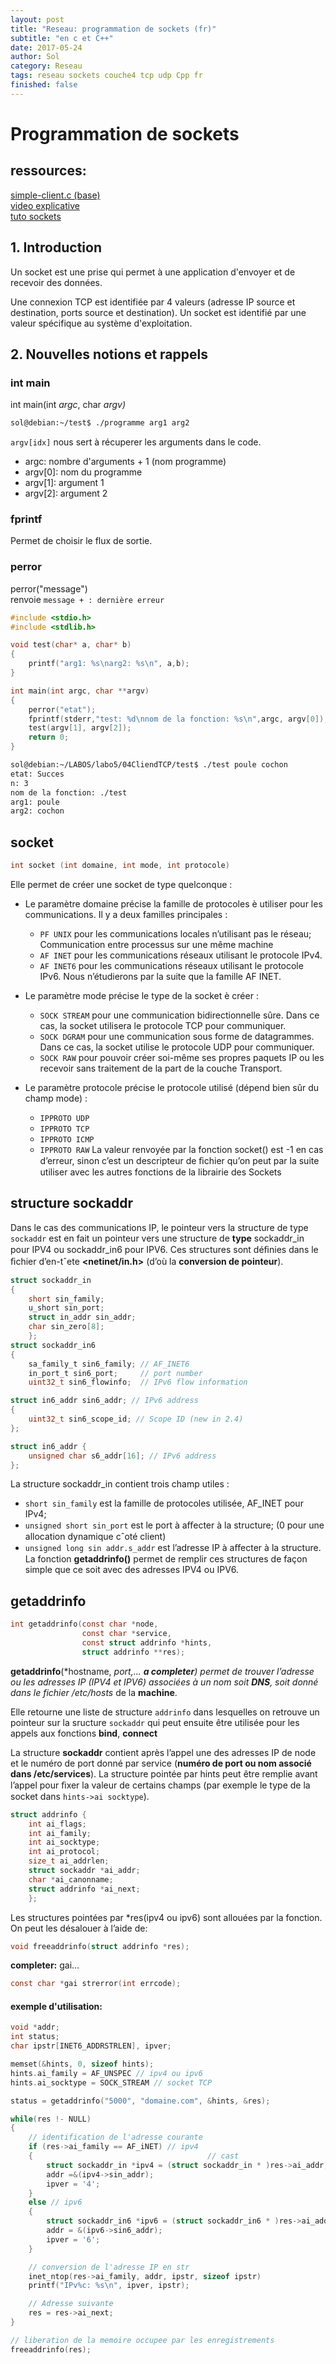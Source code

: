 ```yaml
---
layout: post
title: "Reseau: programmation de sockets (fr)"
subtitle: "en c et C++"
date: 2017-05-24
author: Sol
category: Reseau
tags: reseau sockets couche4 tcp udp Cpp fr
finished: false
---
```


# Programmation de sockets

## ressources:
[simple-client.c (base)](http://cvs.alphanet.ch/cgi-bin/cvsweb/~checkout~/schaefer/public/cours/HE-ARC/DECOUVERTE-OS-et-RESEAUX/script/code/client-TCP/donnee/RELEASES/simple-client.tar.gz?rev=HEAD;content-type=application%2Fx-gzip)  
[video explicative](http://fs.teleinf.labinfo.eiaj.ch/samba/scratch/RVO/compilation-c-socket.mp4)  
[tuto sockets](http://broux.developpez.com/articles/c/sockets/) 

## 1. Introduction

Un socket est une prise qui permet à une application d'envoyer et de recevoir des données.

Une connexion TCP est identifiée par 4 valeurs (adresse IP source et destination, ports source et destination). Un socket est identifié par une valeur spécifique au système d'exploitation.

## 2. Nouvelles notions et rappels
### int main
int main(int _argc_, char _argv)_

```sh
sol@debian:~/test$ ./programme arg1 arg2
```

`argv[idx]` nous sert à récuperer les arguments dans le code.
* argc: nombre d'arguments + 1 (nom programme)
* argv[0]: nom du programme
* argv[1]: argument 1
* argv[2]: argument 2

### fprintf
Permet de choisir le flux de sortie.

### perror
perror("message")  
renvoie `message + : dernière erreur`

```c
#include <stdio.h>
#include <stdlib.h>

void test(char* a, char* b)
{
    printf("arg1: %s\narg2: %s\n", a,b);
}

int main(int argc, char **argv)
{
    perror("etat");
    fprintf(stderr,"test: %d\nnom de la fonction: %s\n",argc, argv[0]);
    test(argv[1], argv[2]);
    return 0;
}
```

```sh
sol@debian:~/LABOS/labo5/04CliendTCP/test$ ./test poule cochon
etat: Succes
n: 3
nom de la fonction: ./test
arg1: poule
arg2: cochon
```

## socket
```c
int socket (int domaine, int mode, int protocole) 
```
Elle permet de créer une socket de type quelconque : 
* Le paramètre domaine précise la famille de protocoles è utiliser pour les communications. Il y a deux familles principales : 
    * `PF UNIX` pour les communications locales n’utilisant pas le réseau; Communication entre processus sur une même machine 
    * `AF INET` pour les communications réseaux utilisant le protocole IPv4. 
    * `AF INET6` pour les communications réseaux utilisant le protocole IPv6. Nous n’étudierons par la suite que la famille AF INET. 

* Le paramètre mode précise le type de la socket è créer : 
    * `SOCK STREAM` pour une communication bidirectionnelle sûre. Dans ce cas, la socket utilisera le protocole TCP pour communiquer. 
    * `SOCK DGRAM` pour une communication sous forme de datagrammes. Dans ce cas, la socket utilise le protocole UDP pour communiquer. 
    * `SOCK RAW` pour pouvoir créer soi-même ses propres paquets IP ou les recevoir sans traitement de la part de la couche Transport. 
* Le paramètre protocole précise le protocole 
utilisé (dépend bien sûr du champ mode) : 
    * `IPPROTO UDP` 
    * `IPPROTO TCP` 
    * `IPPROTO ICMP` 
    * `IPPROTO RAW` La valeur renvoyée par la fonction socket() est -1 en cas d’erreur, sinon c’est un descripteur de ﬁchier qu’on peut par la suite utiliser avec les autres fonctions de la librairie des Sockets

## structure sockaddr
Dans le cas des communications IP, le pointeur vers la structure de type `sockaddr` est en fait un pointeur vers une structure de **type** sockaddr\_in pour IPV4 ou sockaddr\_in6 pour IPV6. Ces structures sont déﬁnies dans le ﬁchier d’en-tˆete **<netinet/in.h>** (d’où la **conversion de pointeur**).

```c
struct sockaddr_in 
{ 
    short sin_family;
    u_short sin_port;
    struct in_addr sin_addr;
    char sin_zero[8];
    };
struct sockaddr_in6 
{ 
    sa_family_t sin6_family; // AF_INET6
    in_port_t sin6_port;     // port number
    uint32_t sin6_flowinfo;  // IPv6 flow information

struct in6_addr sin6_addr; // IPv6 address  
{
    uint32_t sin6_scope_id; // Scope ID (new in 2.4) 
};

struct in6_addr { 
    unsigned char s6_addr[16]; // IPv6 address 
};
```

La structure sockaddr_in contient trois champ utiles : 
* `short sin_family` est la famille de protocoles utilisée, AF_INET pour IPv4; 
* `unsigned short sin_port` est le port à aﬀecter à la structure; (0 pour une allocation dynamique cˆoté client) 
* `unsigned long sin addr.s_addr` est l’adresse IP à aﬀecter à la structure. 
La fonction **getaddrinfo()** permet de remplir ces structures de façon simple que ce soit avec des adresses IPV4 ou IPV6.



## getaddrinfo
```c
int getaddrinfo(const char *node, 
                const char *service, 
                const struct addrinfo *hints, 
                struct addrinfo **res);
```

**getaddrinfo**(*hostname, *port,... **a completer**)
permet de trouver l’adresse ou les adresses IP (IPV4  et  IPV6)  associées  à  un  nom  soit  **DNS**,  soit  donné dans le fichier */etc/hosts** de  la **machine**.

Elle retourne une liste de structure `addrinfo` dans lesquelles on retrouve un pointeur sur la sructure `sockaddr` qui peut ensuite être utilisée pour les appels aux fonctions **bind**, **connect**

La structure **sockaddr** contient après l’appel une des adresses IP de node et le numéro de port donné par service (**numéro de port ou nom associé dans /etc/services**). La structure pointée par hints peut être remplie avant l’appel pour ﬁxer la valeur de certains champs (par exemple le type de la socket dans `hints->ai socktype`).

```c
struct addrinfo { 
    int ai_flags;
    int ai_family;
    int ai_socktype;
    int ai_protocol;
    size_t ai_addrlen;
    struct sockaddr *ai_addr;
    char *ai_canonname;
    struct addrinfo *ai_next;
    };
```

Les structures pointées par *res(ipv4 ou ipv6) sont allouées par la fonction. On peut les désalouer à l’aide de:

```c
void freeaddrinfo(struct addrinfo *res); 
```



 **completer:** gai...

```c
const char *gai strerror(int errcode);
```

#### exemple d'utilisation:

```c
void *addr;
int status;
char ipstr[INET6_ADDRSTRLEN], ipver;

memset(&hints, 0, sizeof hints);
hints.ai_family = AF_UNSPEC // ipv4 ou ipv6
hints.ai_socktype = SOCK_STREAM // socket TCP

status = getaddrinfo("5000", "domaine.com", &hints, &res);

while(res !- NULL)
{
    // identification de l'adresse courante
    if (res->ai_family == AF_iNET) // ipv4
    {                                       // cast
        struct sockaddr_in *ipv4 = (struct sockaddr_in * )res->ai_addr;
        addr =&(ipv4->sin_addr);
        ipver = '4';
    }
    else // ipv6
    {
        struct sockaddr_in6 *ipv6 = (struct sockaddr_in6 * )res->ai_addr;
        addr = &(ipv6->sin6_addr);
        ipver = '6';
    }

    // conversion de l'adresse IP en str
    inet_ntop(res->ai_family, addr, ipstr, sizeof ipstr)
    printf("IPv%c: %s\n", ipver, ipstr);

    // Adresse suivante
    res = res->ai_next;
}

// liberation de la memoire occupee par les enregistrements
freeaddrinfo(res);
```
 
